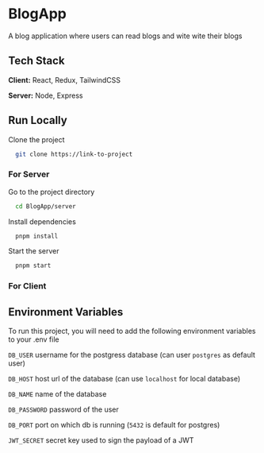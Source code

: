 
# BlogApp

A blog application where users can read blogs and wite wite their blogs 



## Tech Stack

**Client:** React, Redux, TailwindCSS

**Server:** Node, Express


## Run Locally 

Clone the project

```bash
  git clone https://link-to-project
```
### For Server
Go to the project directory

```bash
  cd BlogApp/server
```

Install dependencies

```bash
  pnpm install
```

Start the server

```bash
  pnpm start
```
### For Client
<!-- Go to the project directory

```bash
  cd BlogApp
```

Install dependencies

```bash
  pnpm install
```

Start the server

```bash
  pnpm dev
``` -->

## Environment Variables

To run this project, you will need to add the following environment variables to your .env file

`DB_USER` username for the postgress database (can user `postgres` as default user)

`DB_HOST` host url of the database (can use `localhost` for local database)

`DB_NAME` name of the database 

`DB_PASSWORD` password of the user

`DB_PORT` port on which db is running (`5432` is default for postgres)

`JWT_SECRET` secret key used to sign the payload of a JWT

